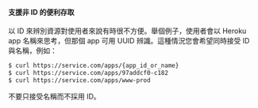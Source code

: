 #### 支援非 ID 的便利存取

以 ID 來辨別資源對使用者來說有時很不方便。舉個例子，使用者會以 Heroku app 名稱來思考，但那個 app 可用 UUID 辨識。這種情況您會希望同時接受 ID 與名稱，例如：

```bash
$ curl https://service.com/apps/{app_id_or_name}
$ curl https://service.com/apps/97addcf0-c182
$ curl https://service.com/apps/www-prod
```

不要只接受名稱而不採用 ID。
